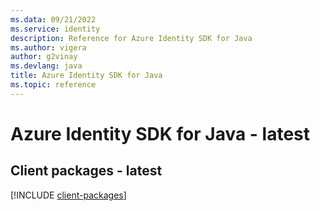 ```yaml
---
ms.data: 09/21/2022
ms.service: identity
description: Reference for Azure Identity SDK for Java
ms.author: vigera
author: g2vinay
ms.devlang: java
title: Azure Identity SDK for Java
ms.topic: reference
---
```

# Azure Identity SDK for Java - latest

## Client packages - latest
[!INCLUDE [client-packages](identity-client-index.md)]